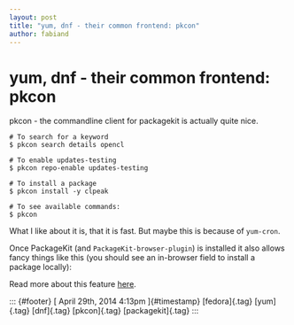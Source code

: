 ```yaml
---
layout: post
title: "yum, dnf - their common frontend: pkcon"
author: fabiand
---
```



yum, dnf - their common frontend: pkcon
=======================================

pkcon - the commandline client for packagekit is actually quite nice.

    # To search for a keyword
    $ pkcon search details opencl

    # To enable updates-testing
    $ pkcon repo-enable updates-testing

    # To install a package
    $ pkcon install -y clpeak

    # To see available commands:
    $ pkcon

What I like about it is, that it is fast. But maybe this is because of
`yum-cron`.

Once PackageKit (and `PackageKit-browser-plugin`) is installed it also
allows fancy things like this (you should see an in-browser field to
install a package locally):

Read more about this feature
[here](https://gitorious.org/packagekit/packagekit/source/aaead7297632c16e88e465862289ac736ac20cc7:contrib/browser-plugin/README).

::: {#footer}
[ April 29th, 2014 4:13pm ]{#timestamp} [fedora]{.tag} [yum]{.tag}
[dnf]{.tag} [pkcon]{.tag} [packagekit]{.tag}
:::
